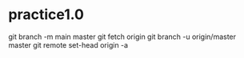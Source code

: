 # practice1.0

git branch -m main master
git fetch origin
git branch -u origin/master master
git remote set-head origin -a
